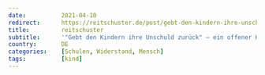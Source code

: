 ```yaml
---
date:          2021-04-10
redirect:      https://reitschuster.de/post/gebt-den-kindern-ihre-unschuld-zurueck-ein-offener-hilferuf-an-eine-schulleiterin/
title:         reitschuster
subtitle:      '"Gebt den Kindern ihre Unschuld zurück" – ein offener Hilferuf an eine Schulleiterin'
country:       DE
categories:    [Schulen, Widerstand, Mensch]
tags:          [kind]
---
```

